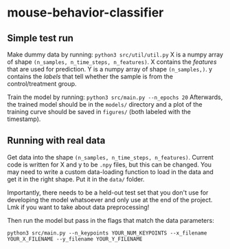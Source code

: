 # mouse-behavior-classifier

## Simple test run
Make dummy data by running: `python3 src/util/util.py`
X is a numpy array of shape `(n_samples, n_time_steps, n_features)`. X contains the *features* that are used for prediction.
Y is a numpy array of shape `(n_samples,)`. y contains the *labels* that tell whether the sample is from the control/treatment group.

Train the model by running: `python3 src/main.py --n_epochs 20`
Afterwards, the trained model should be in the `models/` directory and a plot of the training curve should be saved in `figures/` (both labeled with the timestamp).


## Running with real data

Get data into the shape `(n_samples, n_time_steps, n_features)`. Current code is written for X and y to be `.npy` files, but this can be changed. You may need to write a custom data-loading function to load in the data and get it in the right shape. Put it in the `data/` folder.

Importantly, there needs to be a held-out test set that you don't use for developing the model whatsoever and only use at the end of the project. Lmk if you want to take about data preprocessing!

Then run the model but pass in the flags that match the data parameters:
```
python3 src/main.py --n_keypoints YOUR_NUM_KEYPOINTS --x_filename YOUR_X_FILENAME --y_filename YOUR_Y_FILENAME
```



